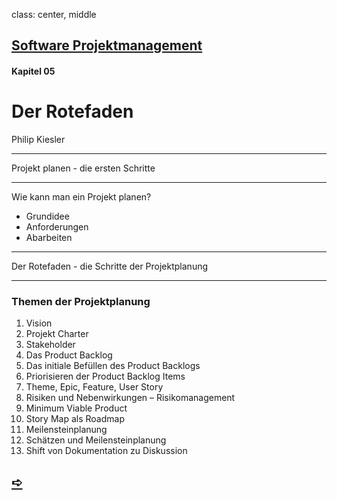 class: center, middle
## [Software Projektmanagement](index.html)

#### Kapitel 05

# Der Rotefaden

Philip Kiesler

---

Projekt planen - die ersten Schritte

----

Wie kann man ein Projekt planen?
- Grundidee
- Anforderungen 
- Abarbeiten

---

Der Rotefaden - die Schritte der Projektplanung

----

### Themen der Projektplanung

1. Vision
1. Projekt Charter
1. Stakeholder
2. Das Product Backlog
3. Das initiale Befüllen des Product Backlogs
4. Priorisieren der Product Backlog Items
5. Theme, Epic, Feature, User Story
6. Risiken und Nebenwirkungen – Risikomanagement
7. Minimum Viable Product
8. Story Map als Roadmap
9. Meilensteinplanung
10. Schätzen und Meilensteinplanung
11. Shift von Dokumentation zu Diskussion

## [&#10154;](?url=06.kapitel.md)
